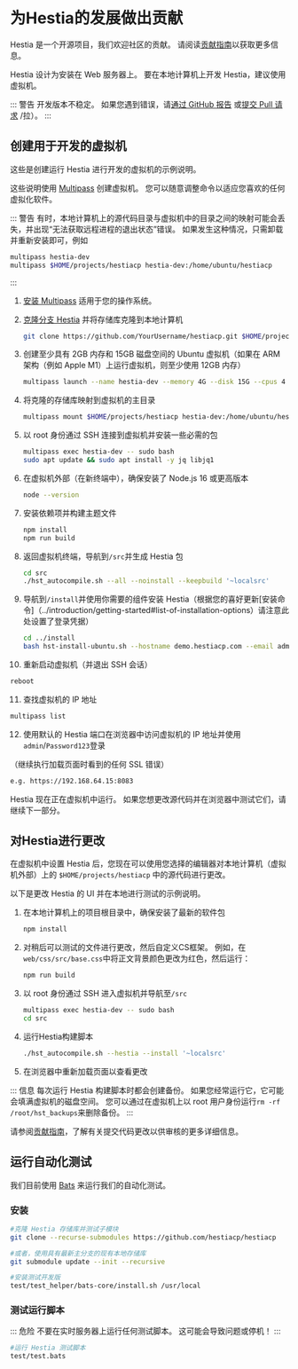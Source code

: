 # 为Hestia的发展做出贡献

Hestia 是一个开源项目，我们欢迎社区的贡献。 请阅读[贡献指南](https://github.com/hestiacp/hestiacp/blob/main/CONTRIBUTING.md)以获取更多信息。

Hestia 设计为安装在 Web 服务器上。 要在本地计算机上开发 Hestia，建议使用虚拟机。

::: 警告
开发版本不稳定。 如果您遇到错误，请[通过 GitHub 报告](https://github.com/hestiacp/hestiacp/issues/new/choose) 或[提交 Pull 请求](https://github.com/hestiacp/hestiacp) /拉）。
:::

## 创建用于开发的虚拟机

这些是创建运行 Hestia 进行开发的虚拟机的示例说明。

这些说明使用 [Multipass](https://multipass.run/) 创建虚拟机。 您可以随意调整命令以适应您喜欢的任何虚拟化软件。

::: 警告
有时，本地计算机上的源代码目录与虚拟机中的目录之间的映射可能会丢失，并出现“无法获取远程进程的退出状态”错误。 如果发生这种情况，只需卸载并重新安装即可，例如

```bash
multipass hestia-dev
multipass $HOME/projects/hestiacp hestia-dev:/home/ubuntu/hestiacp
```

:::

1. [安装 Multipass](https://multipass.run/install) 适用于您的操作系统。

2. [克隆分支 Hestia](https://github.com/hestiacp/hestiacp/fork) 并将存储库克隆到本地计算机

   ```bash
   git clone https://github.com/YourUsername/hestiacp.git $HOME/projects
   ```

3. 创建至少具有 2GB 内存和 15GB 磁盘空间的 Ubuntu 虚拟机（如果在 ARM 架构（例如 Apple M1）上运行虚拟机，则至少使用 12GB 内存）

   ```bash
   multipass launch --name hestia-dev --memory 4G --disk 15G --cpus 4
   ```

4. 将克隆的存储库映射到虚拟机的主目录

   ```bash
   multipass mount $HOME/projects/hestiacp hestia-dev:/home/ubuntu/hestiacp
   ```

5. 以 root 身份通过 SSH 连接到虚拟机并安装一些必需的包

   ```bash
   multipass exec hestia-dev -- sudo bash
   sudo apt update && sudo apt install -y jq libjq1
   ```

6. 在虚拟机外部（在新终端中），确保安装了 Node.js 16 或更高版本

   ```bash
   node --version
   ```

7. 安装依赖项并构建主题文件

   ```bash
   npm install
   npm run build
   ```

8. 返回虚拟机终端，导航到`/src`并生成 Hestia 包

   ```bash
   cd src
   ./hst_autocompile.sh --all --noinstall --keepbuild '~localsrc'
   ```

9. 导航到`/install`并使用你需要的组件安装 Hestia（根据您的喜好更新[安装命令]（../introduction/getting-started#list-of-installation-options）请注意此处设置了登录凭据）

   ```bash
   cd ../install
   bash hst-install-ubuntu.sh --hostname demo.hestiacp.com --email admin@example.com --username admin --password Password123 --with-debs /tmp/hestiacp-src/deb/ --interactive no --force
   ```

10. 重新启动虚拟机（并退出 SSH 会话）

   ```bash
   reboot
   ```

11. 查找虚拟机的 IP 地址

   ```bash
   multipass list
   ```

12. 使用默认的 Hestia 端口在浏览器中访问虚拟机的 IP 地址并使用`admin`/`Password123`登录

   （继续执行加载页面时看到的任何 SSL 错误）

   ```bash
   e.g. https://192.168.64.15:8083
   ```

Hestia 现在正在虚拟机中运行。 如果您想更改源代码并在浏览器中测试它们，请继续下一部分。

## 对Hestia进行更改

在虚拟机中设置 Hestia 后，您现在可以使用您选择的编辑器对本地计算机（虚拟机外部）上的 `$HOME/projects/hestiacp` 中的源代码进行更改。

以下是更改 Hestia 的 UI 并在本地进行测试的示例说明。

1. 在本地计算机上的项目根目录中，确保安装了最新的软件包

   ```bash
   npm install
   ```

2. 对稍后可以测试的文件进行更改，然后自定义CS框架。
   例如，在`web/css/src/base.css`中将正文背景颜色更改为红色，然后运行：

   ```bash
   npm run build
   ```

3. 以 root 身份通过 SSH 进入虚拟机并导航至`/src`

   ```bash
   multipass exec hestia-dev -- sudo bash
   cd src
   ```

4. 运行Hestia构建脚本

   ```bash
   ./hst_autocompile.sh --hestia --install '~localsrc'
   ```

5. 在浏览器中重新加载页面以查看更改

::: 信息
每次运行 Hestia 构建脚本时都会创建备份。 如果您经常运行它，它可能会填满虚拟机的磁盘空间。
您可以通过在虚拟机上以 root 用户身份运行`rm -rf /root/hst_backups`来删除备份。
:::

请参阅[贡献指南](https://github.com/hestiacp/hestiacp/blob/main/CONTRIBUTING.md)，了解有关提交代码更改以供审核的更多详细信息。

## 运行自动化测试

我们目前使用 [Bats](https://github.com/bats-core/bats-core) 来运行我们的自动化测试。

### 安装

```bash
#克隆 Hestia 存储库并测试子模块
git clone --recurse-submodules https://github.com/hestiacp/hestiacp

#或者，使用具有最新主分支的现有本地存储库
git submodule update --init --recursive

#安装测试开发版
test/test_helper/bats-core/install.sh /usr/local
```

### 测试运行脚本

::: 危险
不要在实时服务器上运行任何测试脚本。 这可能会导致问题或停机！
:::

```bash
#运行 Hestia 测试脚本
test/test.bats
```
